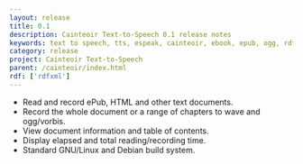 ```yaml
---
layout: release
title: 0.1
description: Cainteoir Text-to-Speech 0.1 release notes
keywords: text to speech, tts, espeak, cainteoir, ebook, epub, ogg, rdf, metadata, gnome, gtk
category: release
project: Cainteoir Text-to-Speech
parent: /cainteoir/index.html
rdf: ['rdfxml']
---
```


*  Read and record ePub, HTML and other text documents.
*  Record the whole document or a range of chapters to wave and ogg/vorbis.
*  View document information and table of contents.
*  Display elapsed and total reading/recording time.
*  Standard GNU/Linux and Debian build system.
